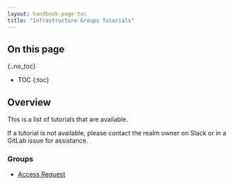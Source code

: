 ```yaml
---
layout: handbook-page-toc
title: "Infrastructure Groups Tutorials"
---
```


## On this page
{:.no_toc}

- TOC
{:toc}

## Overview

This is a list of tutorials that are available.

If a tutorial is not available, please contact the realm owner on Slack or in a GitLab issue for assistance.

### Groups

* [Access Request](/handbook/infrastructure-standards/tutorials/groups/access-request)
